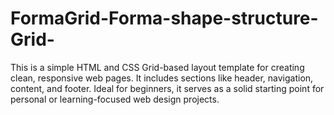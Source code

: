 # FormaGrid-Forma-shape-structure-Grid-
This is a simple HTML and CSS Grid-based layout template for creating clean, responsive web pages. It includes sections like header, navigation, content, and footer. Ideal for beginners, it serves as a solid starting point for personal or learning-focused web design projects.
